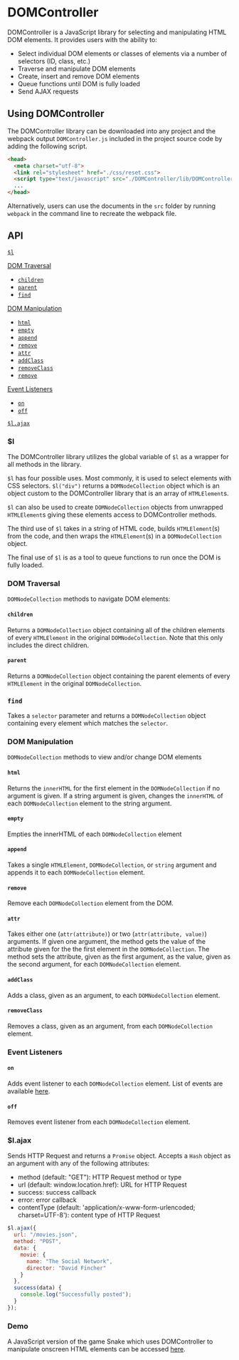 # DOMController

DOMController is a JavaScript library for selecting and manipulating HTML DOM elements. It provides users with the ability to:
  * Select individual DOM elements or classes of elements via a number of selectors (ID, class, etc.)
  * Traverse and manipulate DOM elements
  * Create, insert and remove DOM elements
  * Queue functions until DOM is fully loaded
  * Send AJAX requests

## Using DOMController

The DOMController library can be downloaded into any project and the webpack output `DOMController.js` included in the project source code by adding the following script.

```html
<head>
  <meta charset="utf-8">
  <link rel="stylesheet" href="./css/reset.css">
  <script type="text/javascript" src="./DOMController/lib/DOMController.js"></script>
  ...
</head>
```

Alternatively, users can use the documents in the `src` folder by running `webpack` in the command line to recreate the webpack file.

## API

[`$l`](#l)

[DOM Traversal](#dom-traversal)
  * [`children`](#children)  
  * [`parent`](#parent)  
  * [`find`](#find)

[DOM Manipulation](#dom-manipulation)  
  * [`html`](#html)  
  * [`empty`](#empty)  
  * [`append`](#append)  
  * [`remove`](#remove)  
  * [`attr`](#attr)  
  * [`addClass`](#addclass)  
  * [`removeClass`](#removeclass)  
  * [`remove`](#remove)  

[Event Listeners](#event-listeners)  
  * [`on`](#on)  
  * [`off`](#off)  

[`$l.ajax`](#lajax)

### $l

The DOMController library utilizes the global variable of `$l` as a wrapper for all methods in the library.  

`$l` has four possible uses. Most commonly, it is used to select elements with CSS selectors.  `$l("div")` returns a `DOMNodeCollection` object which is an object custom to the DOMController library that is an array of `HTMLElement`s.  

`$l` can also be used to create `DOMNodeCollection` objects from unwrapped `HTMLElement`s giving these elements access to DOMController methods.  

The third use of `$l` takes in a string of HTML code, builds `HTMLElement`(s) from the code, and then wraps the `HTMLElement`(s) in a `DOMNodeCollection` object.

The final use of `$l` is as a tool to queue functions to run once the DOM is fully loaded.

### DOM Traversal

`DOMNodeCollection` methods to navigate DOM elements:

#### `children`

Returns a `DOMNodeCollection` object containing all of the children elements of every `HTMLElement` in the original `DOMNodeCollection`.  Note that this only includes the direct children.

#### `parent`

Returns a `DOMNodeCollection` object containing the parent elements of every `HTMLElement` in the original `DOMNodeCollection`.  

### `find`

Takes a `selector` parameter and returns a `DOMNodeCollection` object containing every element which matches the `selector`.

### DOM Manipulation

`DOMNodeCollection` methods to view and/or change DOM elements

#### `html`

Returns the `innerHTML` for the first element in the `DOMNodeCollection` if no argument is given.  If a string argument is given, changes the `innerHTML` of each `DOMNodeCollection` element to the string argument.

#### `empty`

Empties the innerHTML of each `DOMNodeCollection` element

#### `append`

Takes a single `HTMLElement`, `DOMNodeCollection`, or `string` argument and appends it to each `DOMNodeCollection` element.

#### `remove`

Remove each `DOMNodeCollection` element from the DOM.

#### `attr`

Takes either one (`attr(attribute)`) or two (`attr(attribute, value)`) arguments.  If given one argument, the method gets the value of the attribute given for the the first element in the `DOMNodeCollection`.  The method sets the attribute, given as the first argument, as the value, given as the second argument, for each `DOMNodeCollection` element.

#### `addClass`

Adds a class, given as an argument, to each `DOMNodeCollection` element.

#### `removeClass`

Removes a class, given as an argument, from each `DOMNodeCollection` element.

### Event Listeners

#### `on`

Adds event listener to each `DOMNodeCollection` element.  List of events are available [here](https://developer.mozilla.org/en-US/docs/Web/Events).

#### `off`

Removes event listener from each `DOMNodeCollection` element.

### $l.ajax

Sends HTTP Request and returns a `Promise` object.  Accepts a `Hash` object as an argument with any of the following attributes:
  * method (default: "GET"): HTTP Request method or type
  * url (default: window.location.href): URL for HTTP Request
  * success: success callback
  * error: error callback
  * contentType (default: 'application/x-www-form-urlencoded; charset=UTF-8'): content type of HTTP Request

```javascript
$l.ajax({
  url: "/movies.json",
  method: "POST",
  data: {
    movie: {
      name: "The Social Network",
      director: "David Fincher"
    }
  },
  success(data) {
    console.log("Successfully posted");
  }
});
```

### Demo

A JavaScript version of the game Snake which uses DOMController to manipulate onscreen HTML elements can be accessed [here](https://tacitblue.github.io/DOMController/Demo/index.html).
